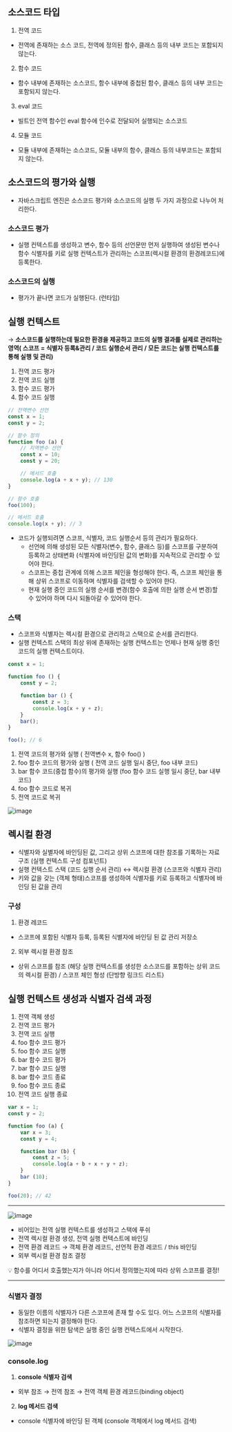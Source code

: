 ## 소스코드 타입

1. 전역 코드
- 전역에 존재하는 소스 코드, 전역에 정의된 함수, 클래스 등의 내부 코드는 포함되지 않는다.
2. 함수 코드
- 함수 내부에 존재하는 소스코드, 함수 내부에 중첩된 함수, 클래스 등의 내부 코드는 포함되지 않는다.
3. eval 코드
- 빌트인 전역 함수인 eval 함수에 인수로 전달되어 실행되는 소스코드
4. 모듈 코드
- 모듈 내부에 존재하는 소스코드, 모듈 내부의 함수, 클래스 등의 내부코드는 포함되지 않는다.

## 소스코드의 평가와 실행

- 자바스크립트 엔진은 소스코드 평가와 소스코드의 실행 두 가지 과정으로 나누어 처리한다.

### 소스코드 평가

- 실행 컨텍스트를 생성하고 변수, 함수 등의 선언문만 먼저 실행하여 생성된 변수나 함수 식별자를 키로 실행 컨텍스트가 관리하는 스코프(렉시컬 환경의 환경레코드)에 등록한다.

### 소스코드의 실행

- 평가가 끝나면 코드가 실행된다. (런타임)

## 실행 컨텍스트

→ **소스코드를 실행하는데 필요한 환경을 제공하고 코드의 실행 결과를 실제로 관리하는 영역( 스코프 = 식별자 등록&관리 / 코드 실행순서 관리 / 모든 코드는 실행 컨텍스트를 통해 실행 및 관리)**

1. 전역 코드 평가
2. 전역 코드 실행
3. 함수 코드 평가
4. 함수 코드 실행

```jsx
// 전역변수 선언
const x = 1;
const y = 2;

// 함수 정의
function foo (a) {
    // 지역변수 선언
    const x = 10;
    const y = 20;

    // 메서드 호출
    console.log(a + x + y); // 130
}

// 함수 호출
foo(100);

// 메서드 호출
console.log(x + y); // 3
```

- 코드가 실행되려면 스코프, 식별자, 코드 실행순서 등의 관리가 필요하다.
    - 선언에 의해 생성된 모든 식별자(변수, 함수, 클래스 등)를 스코프를 구분하여 등록하고 상태변화 (식별자에 바인딩된 값의 변화)를 지속적으로 관리할 수 있어야 한다.
    - 스코프는 중첩 관계에 의해 스코프 체인을 형성해야 한다. 즉, 스코프 체인을 통해 상위 스코프로 이동하며 식별자를 검색할 수 있어야 한다.
    - 현재 실행 중인 코드의 실행 순서를 변경(함수 호출에 의한 실행 순서 변경)할 수 있어야 하며 다시 되돌아갈 수 있어야 한다.

### 스택

- 스코프와 식별자는 렉시컬 환경으로 관리하고 스택으로 순서를 관리한다.
- 실행 컨텍스트 스택의 최상 위에 존재하는 실행 컨텍스트는 언제나 현재 실행 중인 코드의 실행 컨텍스트이다.

```jsx
const x = 1;

function foo () {
    const y = 2;

    function bar () {
        const z = 3;
        console.log(x + y + z);
    }
    bar();
}

foo(); // 6
```

1. 전역 코드의 평가와 실행 ( 전역변수 x, 함수 foo() )
2. foo 함수 코드의 평가와 실행 ( 전역 코드 실행 일시 중단, foo 내부 코드)
3. bar 함수 코드(중첩 함수)의 평가와 실행 (foo 함수 코드 실행 일시 중단, bar 내부 코드)
4. foo 함수 코드로 복귀
5. 전역 코드로 복귀

![image](https://user-images.githubusercontent.com/109953972/222672031-ae8d6556-a84e-4451-9e03-00bc555511b8.png)

## 렉시컬 환경

- 식별자와 실별자에 바인딩된 값, 그리고 상위 스코프에 대한 참조를 기록하는 자료구조 (실행 컨텍스트 구성 컴포넌트)
- 실행 컨텍스트 스택 (코드 실행 순서 관리) ↔ 렉시컬 환경 (스코프와 식별자 관리)
- 키와 값을 갖는 (객체 형태)스코프를 생성하여 식별자를 키로 등록하고 식별자에 바인딩 된 값을 관리

### 구성

1. 환경 레코드
- 스코프에 포함된 식별자 등록, 등록된 식별자에 바인딩 된 값 관리 저장소
2. 외부 렉시컬 환경 참조
- 상위 스코프를 참조 (해당 실행 컨텍스트를 생성한 소스코드를 포함하는 상위 코드의 렉시컬 환경) / 스코프 체인 형성 (단방향 링크드 리스트)

## 실행 컨텍스트 생성과 식별자 검색 과정

1. 전역 객체 생성
2. 전역 코드 평가
3. 전역 코드 실행
4. foo 함수 코드 평가
5. foo 함수 코드 실행
6. bar 함수 코드 평가
7. bar 함수 코드 실행
8. bar 함수 코드 종료
9. foo 함수 코드 종료
10. 전역 코드 실행 종료

```jsx
var x = 1;
const y = 2;

function foo (a) {
    var x = 3;
    const y = 4;

    function bar (b) {
        const z = 5;
        console.log(a + b + x + y + z);
    }
    bar (10);
}

foo(20); // 42
```

---

![image](https://user-images.githubusercontent.com/109953972/222671990-ddc836bc-f802-4adf-bf23-44963e24694d.png)

- 비어있는 전역 실행 컨텍스트를 생성하고 스택에 푸쉬
- 전역 렉시컬 환경 생성, 전역 실행 컨텍스트에 바인딩
- 전역 환경 레코드 → 객체 환경 레코드, 선언적 환경 레코드 / this 바인딩
- 외부 렉시컬 환경 참조 결정

💡 함수를 어디서 호출했는지가 아니라 어디서 정의했는지에 따라 상위 스코프를 결정!

---

### 식별자 결정

- 동일한 이름의 식별자가 다른 스코프에 존재 할 수도 있다. 어느 스코프의 식별자를 참조하면 되는지 결정해야 한다.
- 식별자 결정을 위한 탐색은 실행 중인 실행 컨텍스트에서 시작한다.

![image](https://user-images.githubusercontent.com/109953972/222671959-8425e60d-84cc-477b-b17f-c1960299374a.png)

### console.log

1. **console 식별자 검색**
- 외부 참조 → 전역 참조 → 전역 객체 환경 레코드(binding object)
2. **log 메서드 검색**
- console 식별자에 바인딩 된 객체 (console 객체에서 log 메서드 검색)